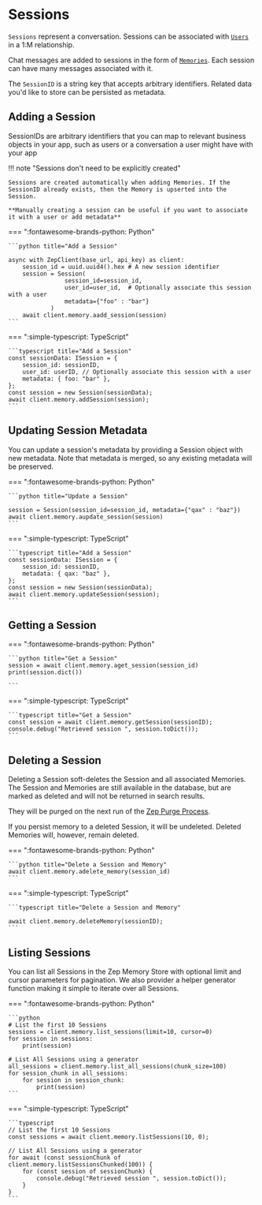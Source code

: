 # Sessions

`Sessions` represent a conversation. Sessions can be associated with [`Users`](../users.md) in a 1:M relationship. 

Chat messages are added to sessions in the form of [`Memories`](memories.md). Each session can have many messages associated with it. 

The `SessionID` is a string key that accepts arbitrary identifiers. Related data you'd like to store can be persisted as metadata.

## Adding a Session

SessionIDs are arbitrary identifiers that you can map to relevant business objects in your app, such as users or a conversation a user might have with your app


!!! note "Sessions don't need to be explicitly created"

    Sessions are created automatically when adding Memories. If the SessionID already exists, then the Memory is upserted into the Session.

    **Manually creating a session can be useful if you want to associate it with a user or add metadata**


=== ":fontawesome-brands-python: Python"

    ```python title="Add a Session"

    async with ZepClient(base_url, api_key) as client:
        session_id = uuid.uuid4().hex # A new session identifier
        session = Session(
                    session_id=session_id, 
                    user_id=user_id,  # Optionally associate this session with a user
                    metadata={"foo" : "bar"}
                )
        await client.memory.aadd_session(session)
    ```

=== ":simple-typescript: TypeScript"

    ```typescript title="Add a Session"
    const sessionData: ISession = {
        session_id: sessionID,
        user_id: userID, // Optionally associate this session with a user
        metadata: { foo: "bar" },
    };
    const session = new Session(sessionData);
    await client.memory.addSession(session);
    ```

## Updating Session Metadata

You can update a session's metadata by providing a Session object with new metadata. Note that
metadata is merged, so any existing metadata will be preserved.

=== ":fontawesome-brands-python: Python"

    ```python title="Update a Session"

    session = Session(session_id=session_id, metadata={"qax" : "baz"})
    await client.memory.aupdate_session(session)
    ```

=== ":simple-typescript: TypeScript"

    ```typescript title="Add a Session"
    const sessionData: ISession = {
        session_id: sessionID,
        metadata: { qax: "baz" },
    };
    const session = new Session(sessionData);
    await client.memory.updateSession(session);
    ```


## Getting a Session

=== ":fontawesome-brands-python: Python"

    ```python title="Get a Session"
    session = await client.memory.aget_session(session_id)
    print(session.dict())

    ```


=== ":simple-typescript: TypeScript"

    ```typescript title="Get a Session"
    const session = await client.memory.getSession(sessionID);
    console.debug("Retrieved session ", session.toDict());
    ```


## Deleting a Session

Deleting a Session soft-deletes the Session and all associated Memories. The Session and Memories are still available in the database, but are marked as deleted and will not be returned in search results.

They will be purged on the next run of the [Zep Purge Process](../../deployment/data.md).

If you persist memory to a deleted Session, it will be undeleted. Deleted Memories will, however, remain deleted.

=== ":fontawesome-brands-python: Python"

    ```python title="Delete a Session and Memory"
    await client.memory.adelete_memory(session_id)
    ```


=== ":simple-typescript: TypeScript"

    ```typescript title="Delete a Session and Memory"

    await client.memory.deleteMemory(sessionID);
    ```

## Listing Sessions

You can list all Sessions in the Zep Memory Store with optional limit and cursor parameters for pagination. We also provider a helper generator function making it simple to iterate over all Sessions.


=== ":fontawesome-brands-python: Python"

    ```python
    # List the first 10 Sessions
    sessions = client.memory.list_sessions(limit=10, cursor=0)
    for session in sessions:
        print(session)

    # List All Sessions using a generator
    all_sessions = client.memory.list_all_sessions(chunk_size=100)
    for session_chunk in all_sessions:
        for session in session_chunk:
            print(session)
    ```

=== ":simple-typescript: TypeScript"

    ```typescript
    // List the first 10 Sessions
    const sessions = await client.memory.listSessions(10, 0);

    // List All Sessions using a generator
    for await (const sessionChunk of client.memory.listSessionsChunked(100)) {
        for (const session of sessionChunk) {
            console.debug("Retrieved session ", session.toDict());
        }
    }
    ```
